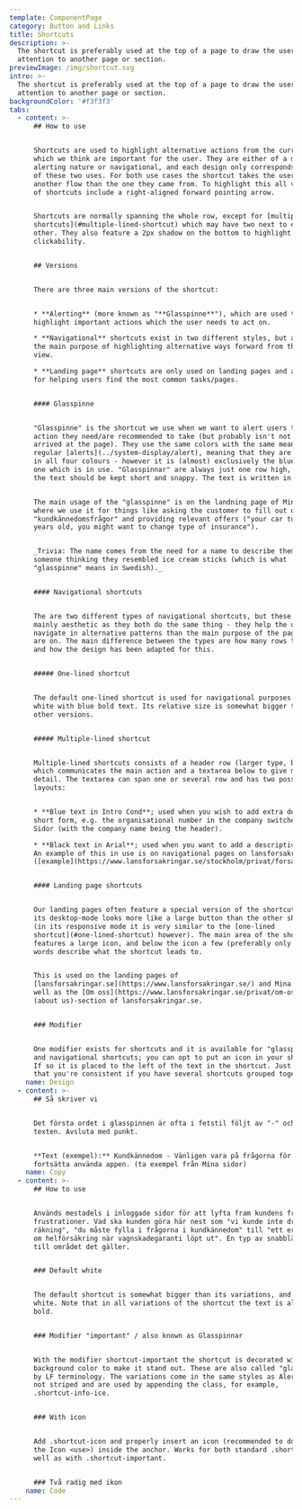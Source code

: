 ```yaml
---
template: ComponentPage
category: Button and Links
title: Shortcuts
description: >-
  The shortcut is preferably used at the top of a page to draw the users
  attention to another page or section.
previewImage: /img/shortcut.svg
intro: >-
  The shortcut is preferably used at the top of a page to draw the users
  attention to another page or section.
backgroundColor: '#f3f3f3'
tabs:
  - content: >-
      ## How to use


      Shortcuts are used to highlight alternative actions from the current flow
      which we think are important for the user. They are either of a more
      alerting nature or navigational, and each design only corresponds to one
      of these two uses. For both use cases the shortcut takes the user into
      another flow than the one they came from. To highlight this all versions
      of shortcuts include a right-aligned forward pointing arrow.


      Shortcuts are normally spanning the whole row, except for [multiple-lined
      shortcuts](#multiple-lined-shortcut) which may have two next to each
      other. They also feature a 2px shadow on the bottom to highlight their
      clickability.


      ## Versions


      There are three main versions of the shortcut:


      * **Alerting** (more known as "**Glasspinne**"), which are used to
      highlight important actions which the user needs to act on.

      * **Navigational** shortcuts exist in two different styles, but all with
      the main purpose of highlighting alternative ways forward from the current
      view.

      * **Landing page** shortcuts are only used on landing pages and are used
      for helping users find the most common tasks/pages.


      #### Glasspinne


      "Glasspinne" is the shortcut we use when we want to alert users to an
      action they need/are recommended to take (but probably isn't not why they
      arrived at the page). They use the same colors with the same meaning as
      regular [alerts](../system-display/alert), meaning that they are available
      in all four colours - however it is (almost) exclusively the blue neutral
      one which is in use. "Glasspinnar" are always just one row high, meaning
      the text should be kept short and snappy. The text is written in bold.


      The main usage of the "glasspinne" is on the landning page of Mina Sidor
      where we use it for things like asking the customer to fill out our their
      "kundkännedomsfrågor" and providing relevant offers ("your car turns 3
      years old, you might want to change type of insurance").


      _Trivia: The name comes from the need for a name to describe them with and
      someone thinking they resembled ice cream sticks (which is what
      "glasspinne" means in Swedish)._ 


      #### Navigational shortcuts


      The are two different types of navigational shortcuts, but these types are
      mainly aesthetic as they both do the same thing - they help the user to
      navigate in alternative patterns than the main purpose of the page they
      are on. The main difference between the types are how many rows they span,
      and how the design has been adapted for this.


      ##### One-lined shortcut


      The default one-lined shortcut is used for navigational purposes and is
      white with blue bold text. Its relative size is somewhat bigger than the
      other versions.


      ##### Multiple-lined shortcut


      Multiple-lined shortcuts consists of a header row (larger type, bold)
      which communicates the main action and a textarea below to give more
      detail. The textarea can span one or several row and has two possible
      layouts:


      * **Blue text in Intro Cond**; used when you wish to add extra details in
      short form, e.g. the organisational number in the company switcher in Mina
      Sidor (with the company name being the header).

      * **Black text in Arial**; used when you want to add a descriptive text.
      An example of this in use is on navigational pages on lansforsakringar.se
      ([example](https://www.lansforsakringar.se/stockholm/privat/forsakring/fordonsforsakring/)).


      #### Landing page shortcuts


      Our landing pages often feature a special version of the shortcut which in
      its desktop-mode looks more like a large button than the other shortcuts
      (in its responsive mode it is very similar to the [one-lined
      shortcut](#one-lined-shortcut) however). The main area of the shortcut
      features a large icon, and below the icon a few (preferably only one)
      words describe what the shortcut leads to.


      This is used on the landing pages of
      [lansforsakringar.se](https://www.lansforsakringar.se/) and Mina Sidor as
      well as the [Om oss](https://www.lansforsakringar.se/privat/om-oss/)
      (about us)-section of lansforsakringar.se.


      ### Modifier


      One modifier exists for shortcuts and it is available for "glasspinnar"
      and navigational shortcuts; you can opt to put an icon in your shortcut.
      If so it is placed to the left of the text in the shortcut. Just make sure
      that you're consistent if you have several shortcuts grouped together.
    name: Design
  - content: >-
      ## Så skriver vi


      Det första ordet i glasspinnen är ofta i fetstil följt av "-" och sedan
      texten. Avsluta med punkt. 


      **Text (exempel):** Kundkännedom - Vänligen vara på frågorna för att kunna
      fortsätta använda appen. (ta exempel från Mina sidor)
    name: Copy
  - content: >-
      ## How to use


      Används mestadels i inloggade sidor för att lyfta fram kundens främsta
      frustrationer. Vad ska kunden göra här nest som "vi kunde inte dra en
      räkning", "du måste fylla i frågorna i kundkännedom" till "ett erbjudande
      om helförsäkring när vagnskadegaranti löpt ut". En typ av snabblänk direkt
      till området det gäller.


      ### Default white


      The default shortcut is somewhat bigger than its variations, and always
      white. Note that in all variations of the shortcut the text is always
      bold. 


      ### Modifier "important" / also known as Glasspinnar


      With the modifier shortcut-important the shortcut is decorated with a
      background color to make it stand out. These are also called "glasspinnar"
      by LF terminology. The variations come in the same styles as Alerts but
      not striped and are used by appending the class, for example,
      .shortcut-info-ice.


      ### With icon


      Add .shortcut-icon and properly insert an icon (recommended to do so via
      the Icon <use>) inside the anchor. Works for both standard .shortcut as
      well as with .shortcut-important.


      ### Två radig med ikon
    name: Code
---
```


